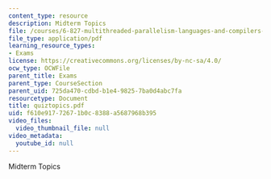 ```yaml
---
content_type: resource
description: Midterm Topics
file: /courses/6-827-multithreaded-parallelism-languages-and-compilers-fall-2002/f610e91772671b0c8388a5687968b395_quiztopics.pdf
file_type: application/pdf
learning_resource_types:
- Exams
license: https://creativecommons.org/licenses/by-nc-sa/4.0/
ocw_type: OCWFile
parent_title: Exams
parent_type: CourseSection
parent_uid: 725da470-cdbd-b1e4-9825-7ba0d4abc7fa
resourcetype: Document
title: quiztopics.pdf
uid: f610e917-7267-1b0c-8388-a5687968b395
video_files:
  video_thumbnail_file: null
video_metadata:
  youtube_id: null
---
```

Midterm Topics
